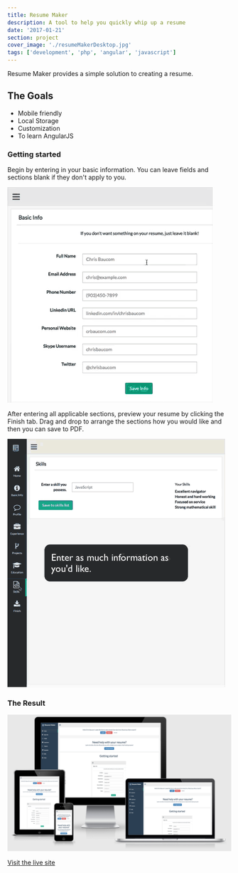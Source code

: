 ```yaml
---
title: Resume Maker
description: A tool to help you quickly whip up a resume
date: '2017-01-21'
section: project
cover_image: './resumeMakerDesktop.jpg'
tags: ['development', 'php', 'angular', 'javascript']
---
```


Resume Maker provides a simple solution to creating a resume.

## The Goals

- Mobile friendly
- Local Storage
- Customization
- To learn AngularJS

### Getting started

Begin by entering in your basic information. You can leave fields and sections blank if they don't apply to you.

![Resume maker gif](basic_resume2.gif)

After entering all applicable sections, preview your resume by clicking the Finish tab. Drag and drop to arrange the sections how you would like and then you can save to PDF.

![Resume maker gif](finish_resume.gif)

### The Result

![Website mockup](resume-mockup-home.png)

<p class="centered mt2 pb2"><a href="https://create-a-resume.builtbybaucom.com" class="btn">Visit the live site</a></p>
